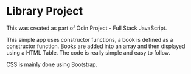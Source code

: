 # Library Project

This was created as part of Odin Project - Full Stack JavaScript.

This simple app uses constructor functions, a book is defined as a constructor function. Books are added into an array and then displayed using a HTML Table. The code is really simple and easy to follow.

CSS is mainly done using Bootstrap.
